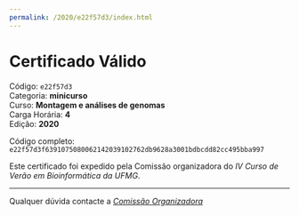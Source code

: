 ```yaml
---
permalink: /2020/e22f57d3/index.html
---
```


# Certificado Válido

Código: `e22f57d3`<br>
Categoria: **minicurso**<br>
Curso: **Montagem e análises de genomas**<br>
Carga Horária: **4**<br>
Edição: **2020**<br>


Código completo: `e22f57d3f6391075080062142039102762db9628a3001bdbcdd82cc495bba997`


Este certificado foi expedido pela Comissão organizadora do *IV Curso de Verão em Bioinformática da UFMG*.

----

Qualquer dúvida contacte a [_Comissão Organizadora_](<mailto:cursobioinfoufmg@gmail.com$subject=[Certificados]>)

